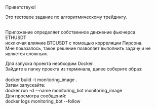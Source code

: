 

<br>
<p style="margin-left: 40px;">Приветствую!</p>

<p style="margin-left: 40px;">Это тестовое задание по алгоритмическому трейдингу.<br>
	&nbsp;</p>

<p style="margin-left: 40px;">Приложение определяет собственное движение фьючерса ETHUSDT<br>
	исключая влияние BTCUSDT с помощью корреляции Пирсона.<br>
	Мне показалось, такое решение позволяет выполнить задачу и не является сложным.</p>

<p style="margin-left: 40px;">Для запуска проекта необходим Docker.<br>
	Зайдите в папку проекта из терминала, далее соберите образ:<br>
	<br>
	docker build -t monitoring_image .    <br>
	Затем запускайте:<br>
	docker run -d --name monitoring_bot monitoring_image<br>
	Для просмотра сообщений:<br>
	docker logs monitoring_bot --follow</p>


